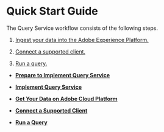 # Quick Start Guide

The Query Service workflow consists of the following steps.

1.  [Ingest your data into the Adobe Experience Platform.](qs-add-data.md)
    
2.  [Connect a supported client.](qs-connect-client.md)
    
3.  [Run a query.](qs-run-query.md)
    

*   **[Prepare to Implement Query Service](qs-prepare-to-implement.md)**  
    
*   **[Implement Query Service](qs-implement.md)**  
    
*   **[Get Your Data on Adobe Cloud Platform](qs-add-data.md)**  
    
*   **[Connect a Supported Client](qs-connect-client.md)**  
    
*   **[Run a Query](qs-run-query.md)**